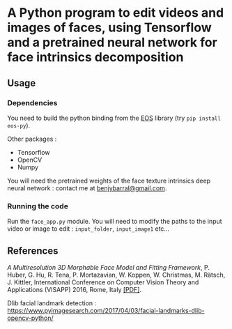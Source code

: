 # A Python program to edit videos and images of faces, using Tensorflow and a pretrained neural network for face intrinsics decomposition

## Usage
### Dependencies

You need to build the python binding from the [EOS](https://github.com/libigl/libigl) library  (try `pip install eos-py`).

Other packages : 
- Tensorflow
- OpenCV 
- Numpy

You will need the pretrained weights of the face texture intrinsics deep neural network : contact me at benjybarral@gmail.com.

### Running the code
Run the ```face_app.py``` module.
You will need to modify the paths to the input video or image to edit : `input_folder`, `input_image1` etc...

## References

_A Multiresolution 3D Morphable Face Model and Fitting Framework_, P. Huber, G. Hu, R. Tena, P. Mortazavian, W. Koppen, W. Christmas, M. Rätsch, J. Kittler, International Conference on Computer Vision Theory and Applications (VISAPP) 2016, Rome, Italy [[PDF]](http://www.patrikhuber.ch/files/3DMM_Framework_VISAPP_2016.pdf).

Dlib facial landmark detection : https://www.pyimagesearch.com/2017/04/03/facial-landmarks-dlib-opencv-python/
